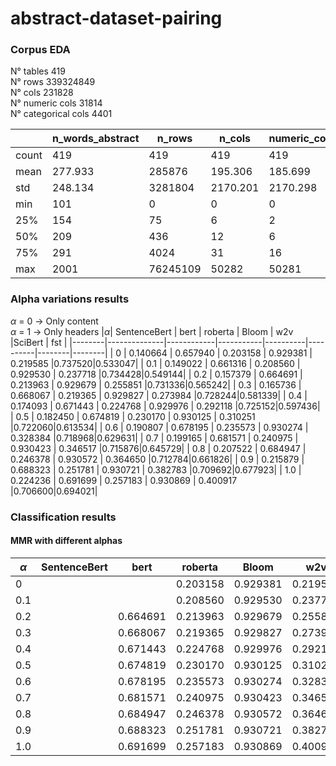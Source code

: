 # abstract-dataset-pairing


### Corpus EDA
N° tables 419 <br />
N° rows 339324849 <br />
N° cols 231828 <br />
N° numeric cols 31814 <br />
N° categorical cols 4401 <br />

|       | n_words_abstract | n_rows   | n_cols   | numeric_cols | categorical_cols |
|-------|------------------|----------|----------|--------------|------------------|
| count | 419              | 419      | 419      | 419          | 419              |
| mean  | 277.933          | 285876   | 195.306  | 185.699      | 9.607            |
| std   | 248.134          | 3281804  | 2170.201 | 2170.298     | 47.393           |
| min   | 101              | 0        | 0        | 0            | 0                |
| 25%   | 154              | 75       | 6        | 2            | 1                |
| 50%   | 209              | 436      | 12       | 6            | 2                |
| 75%   | 291              | 4024     | 31       | 16           | 7                |
| max   | 2001             | 76245109 | 50282    | 50281        | 1266             |

### Alpha variations results
$\alpha$ = 0 -> Only content <br />
$\alpha$ = 1 -> Only headers
|$\alpha$| SentenceBert |    bert    |  roberta  |   Bloom  |   w2v    |SciBert |   fst  |
|--------|--------------|------------|-----------|----------|----------|--------|--------|
|   0    |   0.140664   |  0.657940  | 0.203158  | 0.929381 | 0.219585 |0.737520|0.533047|
| 0.1    |   0.149022   |  0.661316  | 0.208560  | 0.929530 | 0.237718 |0.734428|0.549144|
| 0.2    |   0.157379   |  0.664691  | 0.213963  | 0.929679 | 0.255851 |0.731336|0.565242|
| 0.3    |   0.165736   |  0.668067  | 0.219365  | 0.929827 | 0.273984 |0.728244|0.581339|
| 0.4    |   0.174093   |  0.671443  | 0.224768  | 0.929976 | 0.292118 |0.725152|0.597436|
| 0.5    |   0.182450   |  0.674819  | 0.230170  | 0.930125 | 0.310251 |0.722060|0.613534|
| 0.6    |   0.190807   |  0.678195  | 0.235573  | 0.930274 | 0.328384 |0.718968|0.629631|
| 0.7    |   0.199165   |  0.681571  | 0.240975  | 0.930423 | 0.346517 |0.715876|0.645729|
| 0.8    |   0.207522   |  0.684947  | 0.246378  | 0.930572 | 0.364650 |0.712784|0.661826|
| 0.9    |   0.215879   |  0.688323  | 0.251781  | 0.930721 | 0.382783 |0.709692|0.677923|
| 1.0    |   0.224236   |  0.691699  | 0.257183  | 0.930869 | 0.400917 |0.706600|0.694021|


### Classification results
#### MMR with different alphas

|$\alpha$| SentenceBert |    bert    |  roberta  |   Bloom  |   w2v    |SciBert |   fst  |
|--------|--------------|------------|-----------|----------|----------|--------|--------|
|   0    |      |    | 0.203158  | 0.929381 | 0.219585 |0.737520|0.533047|
| 0.1    |      |    | 0.208560  | 0.929530 | 0.237718 |0.734428|0.549144|
| 0.2    |      |  0.664691  | 0.213963  | 0.929679 | 0.255851 |0.731336|0.565242|
| 0.3    |      |  0.668067  | 0.219365  | 0.929827 | 0.273984 |0.728244|0.581339|
| 0.4    |      |  0.671443  | 0.224768  | 0.929976 | 0.292118 |0.725152|0.597436|
| 0.5    |      |  0.674819  | 0.230170  | 0.930125 | 0.310251 |0.722060|0.613534|
| 0.6    |      |  0.678195  | 0.235573  | 0.930274 | 0.328384 |0.718968|0.629631|
| 0.7    |      |  0.681571  | 0.240975  | 0.930423 | 0.346517 |0.715876|0.645729|
| 0.8    |      |  0.684947  | 0.246378  | 0.930572 | 0.364650 |0.712784|0.661826|
| 0.9    |      |  0.688323  | 0.251781  | 0.930721 | 0.382783 |0.709692|0.677923|
| 1.0    |      |  0.691699  | 0.257183  | 0.930869 | 0.400917 |0.706600|0.694021|